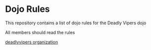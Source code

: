 Dojo Rules
==========

This repository contains a list of dojo rules for the Deadly Vipers dojo

All members should read the rules

[deadlyvipers organization](https://help.github.com/articles/getting-started-with-writing-and-formatting-on-github/)
